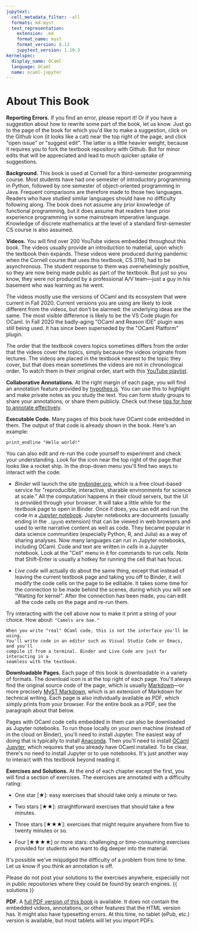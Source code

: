 ```yaml
---
jupytext:
  cell_metadata_filter: -all
  formats: md:myst
  text_representation:
    extension: .md
    format_name: myst
    format_version: 0.13
    jupytext_version: 1.10.3
kernelspec:
  display_name: OCaml
  language: OCaml
  name: ocaml-jupyter
---
```


# About This Book

**Reporting Errors.** If you find an error, please report it! Or if you have a
suggestion about how to rewrite some part of the book, let us know. Just go to
the page of the book for which you'd like to make a suggestion, click on the
Github icon (it looks like a cat) near the top right of the page, and click
"open issue" or "suggest edit". The latter is a little heavier weight, because
it requires you to fork the textbook repository with Github. But for minor edits
that will be appreciated and lead to much quicker uptake of suggestions.

**Background.** This book is used at Cornell for a third-semester programming
course. Most students have had one semester of introductory programming in
Python, followed by one semester of object-oriented programming in Java.
Frequent comparisons are therefore made to those two languages. Readers who have
studied similar languages should have no difficulty following along. The book
does not assume any prior knowledge of functional programming, but it does
assume that readers have prior experience programming in some mainstream
imperative language. Knowledge of discrete mathematics at the level of a
standard first-semester CS course is also assumed.

**Videos.** You will find over 200 YouTube videos embedded throughout this
book. The videos usually provide an introduction to material, upon which the
textbook then expands. These videos were produced during pandemic when the
Cornell course that uses this textbook, CS 3110, had to be asynchronous. The
student response to them was overwhelmingly positive, so they are now being made
public as part of the textbook. But just so you know, they were not produced by
a professional A/V team&mdash;just a guy in his basement who was learning as he
went.

The videos mostly use the versions of OCaml and its ecosystem that were current
in Fall 2020. Current versions you are using are likely to look different from
the videos, but don't be alarmed: the underlying ideas are the same. The most
visible difference is likely to be the VS Code plugin for OCaml. In Fall 2020
the badly-aging "OCaml and Reason IDE" plugin was still being used. It has since
been superseded by the "OCaml Platform" plugin.

The order that the textbook covers topics sometimes differs from the order that
the videos cover the topics, simply because the videos originate from lectures.
The videos are placed in the textbook nearest to the topic they cover, but that
does mean sometimes the videos are not in chronological order.  To watch them
in their original order, start with this [YouTube playlist][videos].

[videos]: https://www.youtube.com/playlist?list=PLre5AT9JnKShBOPeuiD9b-I4XROIJhkIU

**Collaborative Annotations.** At the right margin of each page, you will find
an annotation feature provided by [hypothes.is][hypothesis]. You can use this to
highlight and make private notes as you study the text. You can form study
groups to share your annotations, or share them publicly. Check out these
[tips for how to annotate effectively][tips].

[hypothesis]: https://web.hypothes.is/
[tips]: https://web.hypothes.is/annotation-tips-for-students/

**Executable Code.** Many pages of this book have OCaml code embedded in them.
The output of that code is already shown in the book. Here's an example:

```{code-cell} ocaml
print_endline "Hello world!"
```

You can also edit and re-run the code yourself to experiment and check your
understanding.  Look for the icon near the top right of the page that looks
like a rocket ship.  In the drop-down menu you'll find two ways to interact
with the code:

- *Binder* will launch the site [mybinder.org](https://mybinder.org), which is a
  free cloud-based service for "reproducible, interactive, sharable environments
  for science at scale." All the computation happens in their cloud servers, but
  the UI is provided through your browser. It will take a little while for the
  textbook page to open in Binder. Once it does, you can edit and run the code
  in a [*Jupyter notebook*][jupyter]. Jupyter notebooks are documents (usually
  ending in the `.ipynb` extension) that can be viewed in web browsers and used
  to write narrative content as well as code. They became popular in data
  science communities (especially Python, R, and Julia) as a way of sharing
  analyses. Now many languages can run in Jupyter notebooks, including OCaml.
  Code and text are written in *cells* in a Jupyter notebook. Look at the "Cell"
  menu in it for commands to run cells. Note that Shift-Enter is usually a
  hotkey for running the cell that has focus.

- *Live code* will actually do about the same thing, except that instead of
  leaving the current textbook page and taking you off to Binder, it will modify
  the code cells on the page to be editable. It takes some time for the
  connection to be made behind the scenes, during which you will see "Waiting
  for kernel". After the connection has been made, you can edit all the code
  cells on the page and re-run them.

Try interacting with the cell above now to make it print a string of your choice.
How about: `"Camels are bae."`

```{tip}
When you write "real" OCaml code, this is not the interface you'll be using.
You'll write code in an editor such as Visual Studio Code or Emacs, and you'll
compile it from a terminal. Binder and Live Code are just for interacting in a
seamless with the textbook.
```

**Downloadable Pages.** Each page of this book is downloadable in a variety of
formats. The download icon is at the top right of each page. You'll always find
the original source code of the page, which is usually [Markdown][md]&mdash;or
more precisely [MyST Markdown][myst], which is an extension of Markdown for
technical writing. Each page is also individually available as PDF, which simply
prints from your browser. For the entire book as a PDF, see the paragraph about
that below.

Pages with OCaml code cells embedded in them can also be downloaded as Jupyter
notebooks. To run those locally on your own machine (instead of in the cloud on
Binder), you'll need to install Jupyter. The easiest way of doing that is
typically to install [Anaconda][anaconda]. Then you'll need to install
[OCaml Jupyter][ocaml-jupyter], which requires that you already have OCaml
installed. To be clear, there's no need to install Jupyter or to use notebooks.
It's just another way to interact with this textbook beyond reading it.

[md]: https://en.wikipedia.org/wiki/Markdown
[myst]: https://myst-parser.readthedocs.io/en/latest/
[jupyter]: https://jupyter.org/
[anaconda]: https://www.anaconda.com/
[ocaml-jupyter]: https://github.com/akabe/ocaml-jupyter

**Exercises and Solutions.** At the end of each chapter except the first, you
will find a section of exercises. The exercises are annotated with a difficulty
rating:

* One star [&starf;]: easy exercises that should take only a minute or two.

* Two stars [&starf;&starf;]: straightforward exercises that should take a few
  minutes.

* Three stars [&starf;&starf;&starf;]: exercises that might require anywhere
  from five to twenty minutes or so.

* Four [&starf;&starf;&starf;&starf;] or more stars: challenging or
  time-consuming exercises provided for students who want to dig deeper into the
  material.

It's possible we've misjudged the difficulty of a problem from time to time. Let
us know if you think an annotation is off.

Please do not post your solutions to the exercises anywhere, especially not in
public repositories where they could be found by search engines. {{ solutions }}

**PDF.** A <a href="../../ocaml_programming.pdf">full PDF version of this
book</a> is available. It does not contain the embedded videos, annotations, or
other features that the HTML version has. It might also have typesetting errors.
At this time, no tablet (ePub, etc.) version is available, but most tablets will
let you import PDFs.